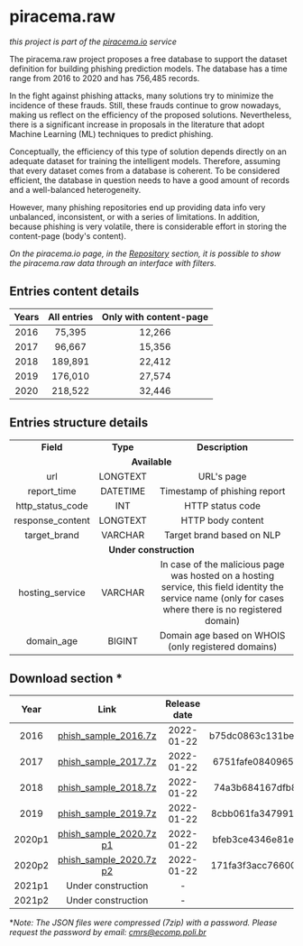 # piracema.raw

*this project is part of the <a href="https://piracema.io" target="_blank">piracema.io</a> service*

The piracema.raw project proposes a free database to support the dataset definition for building phishing prediction models. The database has a time range from 2016 to 2020 and has 756,485 records.

In the fight against phishing attacks, many solutions try to minimize the incidence of these frauds. Still, these frauds continue to grow nowadays, making us reflect on the efficiency of the proposed solutions. Nevertheless, there is a significant increase in proposals in the literature that adopt Machine Learning (ML) techniques to predict phishing. 

Conceptually, the efficiency of this type of solution depends directly on an adequate dataset for training the intelligent models. Therefore, assuming that every dataset comes from a database is coherent. To be considered efficient, the database in question needs to have a good amount of records and a well-balanced heterogeneity.

However, many phishing repositories end up providing data info very unbalanced, inconsistent, or with a series of limitations. In addition, because phishing is very volatile, there is considerable effort in storing the content-page (body's content).

*On the piracema.io page, in the <a href="https://piracema.io/repository" target="_blank">Repository</a> section, it is possible to show the piracema.raw data through an interface with filters.*

## Entries content details
|  Years  |   All entries   | Only with content-page |
|  :---:  |      :---:      |          :---:         |
|  2016   |      75,395     |         12,266         |
|  2017   |      96,667     |         15,356         |
|  2018   |     189,891     |         22,412         |
|  2019   |     176,010     |         27,574         |
|  2020   |     218,522     |         32,446         |

## Entries structure details
<table>
  <tr>
    <td align="center"><b>Field</b></td>
    <td align="center"><b>Type</b></td>
    <td align="center"><b>Description</b></td>
  </tr>
  <tr>
    <td colspan="3" align="center"><b>Available</b></td>
  </tr>
  <tr>
    <td align="center">url</td>
    <td align="center">LONGTEXT</td>
    <td align="center">URL's page</td>
  </tr>
  <tr>
    <td align="center">report_time</td>
    <td align="center">DATETIME</td>
    <td align="center">Timestamp of phishing report</td>
  </tr>    
  <tr>
    <td align="center">http_status_code</td>
    <td align="center">INT</td>
    <td align="center">HTTP status code</td>
  </tr>
  <tr>
    <td align="center">response_content</td>
    <td align="center">LONGTEXT</td>
    <td align="center">HTTP body content</td>
  </tr>
  <tr>
    <td align="center">target_brand</td>
    <td align="center">VARCHAR</td>
    <td align="center">Target brand based on NLP</td>
  </tr>
  <tr>
    <td colspan="3" align="center"><b>Under construction</b></td>
  </tr>  
  <tr>
    <td align="center">hosting_service</td>
    <td align="center">VARCHAR</td>
    <td align="center">In case of the malicious page was hosted on a hosting service, this field identity the service name (only for cases where there is no registered domain)</td>
  </tr>
  <tr>
    <td align="center">domain_age</td>
    <td align="center">BIGINT</td>
    <td align="center">Domain age based on WHOIS (only registered domains)</td>
  </tr>
</table>

## Download section *
|  Year   |    Link   |  Release date | SHA256 file checksum |
|  :---:  |   :---:   |     :---:     | :---: |
|  2016   |  [phish_sample_2016.7z](https://github.com/cmrevoredo/piracema.raw/blob/main/phish_sample_2016.7z) |  2022-01-22  | b75dc0863c131be34097271b5910b7140a088654760f93dbd0e8fce6ad0042f1 |
|  2017   |  [phish_sample_2017.7z](https://github.com/cmrevoredo/piracema.raw/blob/main/phish_sample_2017.7z) |  2022-01-22  | 6751fafe08409651c9ca8b64e4e9bc8f6cbad92c77436cb82151e56edad7aaec |
|  2018   |  [phish_sample_2018.7z](https://github.com/cmrevoredo/piracema.raw/blob/main/phish_sample_2018.7z) |  2022-01-22  | 74a3b684167dfb8344290df55adac2005b6f27e2a0aa7af8a1f9f142264b6801 |
|  2019   |  [phish_sample_2019.7z](https://github.com/cmrevoredo/piracema.raw/blob/main/phish_sample_2019.7z) |  2022-01-22  | 8cbb061fa347991ff33b25b08399614418dae884ae78d712778850eefa7a4b00 |
|  2020p1 |  [phish_sample_2020.7z p1](https://github.com/cmrevoredo/piracema.raw/blob/main/phish_sample_2020.7z.001) |  2022-01-22  | bfeb3ce4346e81e04e4d4fd5cf94beb49cf2922ee58db405cd9a2463e16754d4 |
|  2020p2 |  [phish_sample_2020.7z p2](https://github.com/cmrevoredo/piracema.raw/blob/main/phish_sample_2020.7z.002) |  2022-01-22  | 171fa3f3acc766001b4100f2ea7916974504692e4eb8e47964c30bfad355d641 |
|  2021p1 |  Under construction |  -  | - |
|  2021p2 |  Under construction |  -  | - |

**Note: The JSON files were compressed (7zip) with a password. Please request the password by email: cmrs@ecomp.poli.br*


